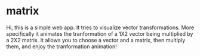 # matrix
Hi, this is a simple web app. It tries to visualize vector transformations.
More specifically it animates the tranformation of a 1X2 vector being multiplied by a 2X2 matrix.
It allows you to choose a vector and a matrix, then multiply them, and enjoy the tranformation animation!

